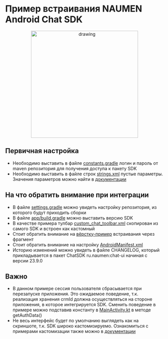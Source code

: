 # Пример встраивания NAUMEN Android Chat SDK 

<p align="center">
<img src="https://i.ibb.co/TDy1R7B/Screenshot-20221115-101254.png" alt="drawing" width="340"/>
</p>

## Первичная настройка
- Необходимо выставить в файле [constants.gradle](https://github.com/nauphone/Android-chat-SDK-integration-example/blob/master/constants.gradle) логин и пароль от maven репозитория для получения доступа к пакету SDK
- Необходимо выставить в файле строк [strings.xml](https://github.com/nauphone/Android-chat-SDK-integration-example/blob/master/app/src/main/res/values/strings.xml) пустые параметры. Значения параметров можно найти в [документации](https://callcenter.naumen.ru/docs/ru/ncc76/ncc/web/ncc.htm#Integration/MobileSDK_Chat/MobileSDK_Android/MobileSDK_Android_Parameters.htm%3FTocPath%3D%25D0%2598%25D0%25BD%25D1%2582%25D0%25B5%25D0%25B3%25D1%2580%25D0%25B0%25D1%2586%25D0%25B8%25D0%25BE%25D0%25BD%25D0%25BD%25D1%258B%25D0%25B5%2520%25D0%25B2%25D0%25BE%25D0%25B7%25D0%25BC%25D0%25BE%25D0%25B6%25D0%25BD%25D0%25BE%25D1%2581%25D1%2582%25D0%25B8%7CSDK%2520%25D0%25B4%25D0%25BB%25D1%258F%2520%25D0%25B8%25D0%25BD%25D1%2582%25D0%25B5%25D0%25B3%25D1%2580%25D0%25B0%25D1%2586%25D0%25B8%25D0%25B8%2520NCC-%25D1%2587%25D0%25B0%25D1%2582%25D0%25B0%2520%25D0%25B2%2520%25D0%25BC%25D0%25BE%25D0%25B1%25D0%25B8%25D0%25BB%25D1%258C%25D0%25BD%25D1%258B%25D0%25B5%2520%25D0%25BF%25D1%2580%25D0%25B8%25D0%25BB%25D0%25BE%25D0%25B6%25D0%25B5%25D0%25BD%25D0%25B8%25D1%258F%7CNCC-%25D1%2587%25D0%25B0%25D1%2582%2520Android%2520SDK%7C_____4)

## На что обратить внимание при интеграции
- В файле [settings.gradle](https://github.com/nauphone/Android-chat-SDK-integration-example/blob/master/settings.gradle) можно увидеть настройку репозитория, из которого будут приходить сборки
- В файле [app/build.gradle](https://github.com/nauphone/Android-chat-SDK-integration-example/blob/master/app/build.gradle) можно выставить версию SDK
- В качестве примера тулбар [custom_chat_toolbar.xml](https://github.com/nauphone/Android-chat-SDK-integration-example/blob/master/app/src/main/res/layout/custom_chat_toolbar.xml) скопирован из самого SDK и встроен как кастомный
- Стоит обратить внимание на [вёрстку-пример](https://github.com/nauphone/Android-chat-SDK-integration-example/blob/master/app/src/main/res/layout/activity_main.xml) встраивания через фрагмент 
- Стоит обратить внимание на настройку [AndroidManifest.xml](https://github.com/nauphone/Android-chat-SDK-integration-example/blob/master/app/src/main/AndroidManifest.xml)
- Историю изменений можно увидеть в файле CHANGELOG, который прикладывается в пакет ChatSDK ru.naumen:chat-ui начиная с версии 23.9.0

## Важно
- В данном примере сессия пользователя сбрасывается при перезапуске приложения. Это ожидаемое поведение, т.к. реализация хранения crmId должна осуществляться на стороне приложения, в которое интегрируется SDK. Сменить поведение в примере можно подставив константу в [MainActivity.kt](https://github.com/nauphone/Android-chat-SDK-integration-example/blob/master/app/src/main/java/ru/naumen/android_chat_sdk_example/MainActivity.kt) в методе getAuthData()
- Не весь интерфейс будет по умолчанию выглядеть как на скриншоте, т.к. SDK широко кастомизируемо. Ознакомиться с примерами кастомизации также можно в [документации](https://callcenter.naumen.ru/docs/ru/ncc76/ncc/web/ncc.htm#Integration/MobileSDK_Chat/MobileSDK_Android/MobileSDK_Android_View.htm%3FTocPath%3D%25D0%2598%25D0%25BD%25D1%2582%25D0%25B5%25D0%25B3%25D1%2580%25D0%25B0%25D1%2586%25D0%25B8%25D0%25BE%25D0%25BD%25D0%25BD%25D1%258B%25D0%25B5%2520%25D0%25B2%25D0%25BE%25D0%25B7%25D0%25BC%25D0%25BE%25D0%25B6%25D0%25BD%25D0%25BE%25D1%2581%25D1%2582%25D0%25B8%7CSDK%2520%25D0%25B4%25D0%25BB%25D1%258F%2520%25D0%25B8%25D0%25BD%25D1%2582%25D0%25B5%25D0%25B3%25D1%2580%25D0%25B0%25D1%2586%25D0%25B8%25D0%25B8%2520NCC-%25D1%2587%25D0%25B0%25D1%2582%25D0%25B0%2520%25D0%25B2%2520%25D0%25BC%25D0%25BE%25D0%25B1%25D0%25B8%25D0%25BB%25D1%258C%25D0%25BD%25D1%258B%25D0%25B5%2520%25D0%25BF%25D1%2580%25D0%25B8%25D0%25BB%25D0%25BE%25D0%25B6%25D0%25B5%25D0%25BD%25D0%25B8%25D1%258F%7CNCC-%25D1%2587%25D0%25B0%25D1%2582%2520Android%2520SDK%7C%25D0%259D%25D0%25B0%25D1%2581%25D1%2582%25D1%2580%25D0%25BE%25D0%25B9%25D0%25BA%25D0%25B0%2520%25D0%25B2%25D0%25BD%25D0%25B5%25D1%2588%25D0%25BD%25D0%25B5%25D0%25B3%25D0%25BE%2520%25D0%25B2%25D0%25B8%25D0%25B4%25D0%25B0%2520NCC-%25D1%2587%25D0%25B0%25D1%2582%25D0%25B0%7C_____0)
